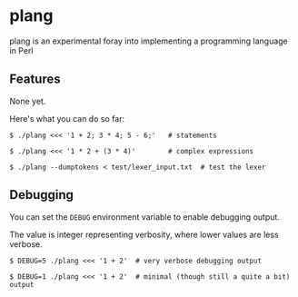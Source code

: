# plang
plang is an experimental foray into implementing a programming language in Perl

## Features
None yet.

Here's what you can do so far:

    $ ./plang <<< '1 + 2; 3 * 4; 5 - 6;'   # statements
<!-- -->
    $ ./plang <<< '1 * 2 + (3 * 4)'        # complex expressions
<!-- -->
    $ ./plang --dumptokens < test/lexer_input.txt  # test the lexer

## Debugging
You can set the `DEBUG` environment variable to enable debugging output.

The value is integer representing verbosity, where lower values are less verbose.

    $ DEBUG=5 ./plang <<< '1 + 2'  # very verbose debugging output
<!-- -->
    $ DEBUG=1 ./plang <<< '1 + 2'  # minimal (though still a quite a bit) output

